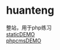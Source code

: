 # huanteng
整站，用于php练习  
[staticDEMO](https://limbobark.github.io/huanteng/.)   
[phpcmsDEMO](https://limbobark.duapp.com)  
